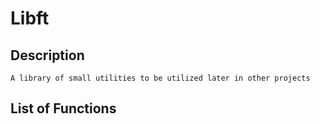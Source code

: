 # Libft #

## Description ##
```
A library of small utilities to be utilized later in other projects
```

## List of Functions ##


